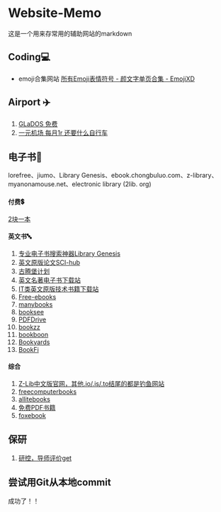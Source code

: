 # Website-Memo
这是一个用来存常用的辅助网站的markdown
## Coding💻
- emoji合集网站 [所有Emoji表情符号 - 颜文字单页合集 - EmojiXD](https://emojixd.com/list)
## Airport ✈️
1. [GLaDOS 免费](https://glados.rocks/)
2. [一元机场 每月1r 还要什么自行车](https://一元机场.com/)
## 电子书📘
lorefree、jiumo、Library Genesis、ebook.chongbuluo.com、z-library、myanonamouse.net、electronic library (2lib. org)

#### 付费💲
[2块一本](https://www.readersteam.com/)

#### 英文书🔤
1. [专业电子书搜索神器Library Genesis](http://t.cn/EtNKit1)
2. [英文原版论文SCI-hub](http://t.cn/RYrId11)
3. [古腾堡计划](http://t.cn/hnhhU)
4. [英文名著电子书下载站](http://t.cn/h9wRm)
5. [IT类英文原版技术书籍下载站](http://t.cn/RTVSbjU)
6. [Free-ebooks](http://t.cn/RAVSgrO)
7. [manybooks](http://t.cn/heT1k)
8. [booksee](http://t.cn/Ai9WB4tA)
9. [PDFDrive](http://t.cn/RsuQKdW)
10. [bookzz](http://t.cn/RS2JH4f)
11. [bookboon](http://t.cn/zTKBC8S)
12. [Bookyards](http://t.cn/RlaYxj2)
13. [BookFi](http://t.cn/RbHp4yp)

#### 综合
1. [Z-Lib中文版官网，其他.io/.is/.to结尾的都是钓鱼网站](https://zlibrary-china.se)
2. [freecomputerbooks](http://t.cn/7PXZ3)
3. [allitebooks](http://t.cn/ECyvDyF)
4. [免费PDF书籍](http://t.cn/EiIi0uu)
5. [foxebook](http://t.cn/E4sgQFo)

## 保研
1. [研控，导师评价get](https://www.yankong.org/)

## 尝试用Git从本地commit
成功了！！